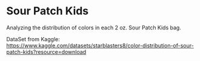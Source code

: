# Sour Patch Kids
 Analyzing the distribution of colors in each 2 oz. Sour Patch Kids bag.

 DataSet from Kaggle: https://www.kaggle.com/datasets/starblasters8/color-distribution-of-sour-patch-kids?resource=download
 
